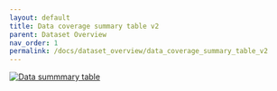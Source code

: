 ```yaml
---
layout: default
title: Data coverage summary table v2
parent: Dataset Overview
nav_order: 1
permalink: /docs/dataset_overview/data_coverage_summary_table_v2
---
```



<a href="https://bhfdsc.github.io/documentation/assets/images/Dataset_summary_table_20240930.pdf">
  <img src="https://bhfdsc.github.io/documentation/assets/images/data_summary_table_png.png" alt="Data summmary table">
</a>


